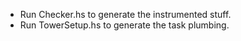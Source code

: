 * Run Checker.hs to generate the instrumented stuff.
* Run TowerSetup.hs to generate the task plumbing.


